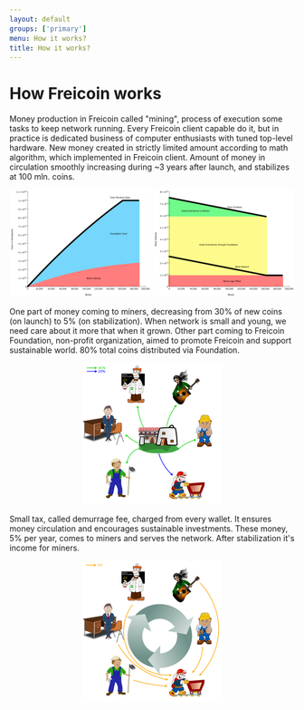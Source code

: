 ```yaml
---
layout: default
groups: ['primary']
menu: How it works?
title: How it works?
---
```


<h1>How Freicoin works</h1>

<p>Money production in Freicoin called "mining", process of execution some tasks to keep network running. Every Freicoin client capable do it, but in practice is dedicated business of computer enthusiasts with tuned top-level hardware. New money created in strictly limited amount according to math algorithm, which implemented in Freicoin client. Amount of money in circulation smoothly increasing during ~3 years after launch, and stabilizes at 100 mln. coins.</p>

<p style="text-align:center"><a href="/static/images/how/coins_in_distribution.png"><img src="/static/images/how/med_coins_in_distribution.png" /></a>
<a href="/static/images/how/block_subsidy.png"><img src="/static/images/how/med_block_subsidy.png" /></a></p>

<p>One part of money coming to miners, decreasing from 30% of new coins (on launch) to 5% (on stabilization). When network is small and young, we need care about it more that when it grown. Other part coming to Freicoin Foundation, non-profit organization, aimed to promote Freicoin and support sustainable world. 80% total coins distributed via Foundation.</p>

<p style="text-align:center"><a href="/static/images/how/howfreicoinshouldworks.png"><img src="/static/images/how/med_howfreicoinshouldworks.png" /></a></p>

<p>Small tax, called demurrage fee, charged from every wallet. It ensures money circulation and encourages sustainable investments. These money, 5% per year, comes to miners and serves the network. After stabilization it's income for miners.</p>

<p style="text-align:center"><a href="/static/images/how/howfreicoinshouldworks2.png"><img src="/static/images/how/med_howfreicoinshouldworks2.png" /></a></p>

